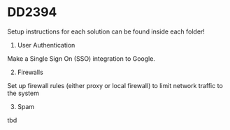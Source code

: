# DD2394

Setup instructions for each solution can be found inside each folder!

1. User Authentication

Make a Single Sign On (SSO) integration to Google.

2. Firewalls

Set up firewall rules (either proxy or local firewall) to limit network traffic to the system

3. Spam

tbd
